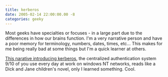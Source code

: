 ```yaml
---
title: kerberos
date: 2005-02-14 22:00:00.00 -8
categories: geeky
---
```

Most geeks have specialties or focuses - in a large part due to the differences in how our brains function. I'm a very narrative person and have a poor memory for terminology, numbers, dates, times, etc… This makes for me being really bad at some things but I'm a quick learner at others.

[This narative introducing kerberos](http://web.mit.edu/kerberos/www/dialogue.html), the centralized authentication system 9/10 of you use every day at work on windows NT networks, reads like a Dick and Jane children's novel, only I learned something. Cool.
